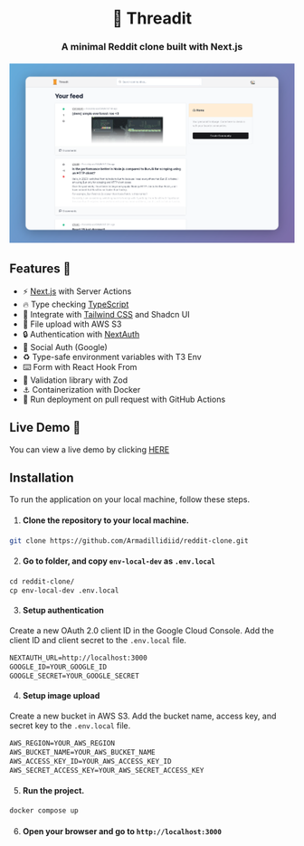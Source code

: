 <h1 align="center">🧵 Threadit</h1>
<h3 align="center">A minimal Reddit clone built with Next.js</span>

<p style="margin-top: 20px;" align="center">
    <img src="public/threadit.png" alt="showcase">
</p>

## Features 📝

- ⚡ [Next.js](https://nextjs.org) with Server Actions
- 🔥 Type checking [TypeScript](https://www.typescriptlang.org)
- 💎 Integrate with [Tailwind CSS](https://tailwindcss.com) and Shadcn UI
- 📂 File upload with AWS S3
- 🔒 Authentication with [NextAuth](https://next-auth.js.org) 
- 👤 Social Auth (Google)
- ♻️ Type-safe environment variables with T3 Env
- ⌨️  Form with React Hook From
- 🔴 Validation library with Zod
- ⚓ Containerization with Docker
- 👷 Run deployment on pull request with GitHub Actions

## Live Demo 🔴

<p>You can view a live demo by clicking <a href="https://reddit-clone-zeta-woad.vercel.app/">HERE</a></p>

## Installation

To run the application on your local machine, follow these steps.

1. #### Clone the repository to your local machine.

```sh
git clone https://github.com/Armadillidiid/reddit-clone.git
```

2. #### Go to folder, and copy `env-local-dev` as `.env.local`

```
cd reddit-clone/
cp env-local-dev .env.local
```

3. #### Setup authentication 

Create a new OAuth 2.0 client ID in the Google Cloud Console. Add the client ID and client secret to the `.env.local` file.

```
NEXTAUTH_URL=http://localhost:3000
GOOGLE_ID=YOUR_GOOGLE_ID
GOOGLE_SECRET=YOUR_GOOGLE_SECRET
```

4. #### Setup image upload

Create a new bucket in AWS S3. Add the bucket name, access key, and secret key to the `.env.local` file.

```
AWS_REGION=YOUR_AWS_REGION
AWS_BUCKET_NAME=YOUR_AWS_BUCKET_NAME
AWS_ACCESS_KEY_ID=YOUR_AWS_ACCESS_KEY_ID
AWS_SECRET_ACCESS_KEY=YOUR_AWS_SECRET_ACCESS_KEY
```

5. #### Run the project.

```sh
docker compose up
```

6. #### Open your browser and go to `http://localhost:3000`
